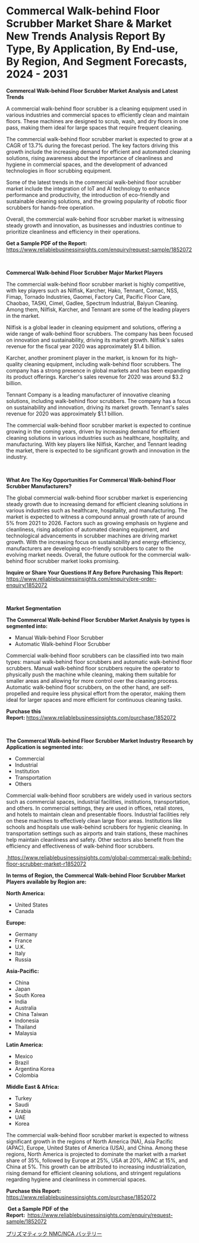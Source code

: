 <p><h1>Commercal Walk-behind Floor Scrubber Market Share & Market New Trends Analysis Report By Type, By Application, By End-use, By Region, And Segment Forecasts, 2024 - 2031</h1></p><p><strong>Commercal Walk-behind Floor Scrubber Market Analysis and Latest Trends</strong></p>
<p><p>A commercial walk-behind floor scrubber is a cleaning equipment used in various industries and commercial spaces to efficiently clean and maintain floors. These machines are designed to scrub, wash, and dry floors in one pass, making them ideal for large spaces that require frequent cleaning.</p><p>The commercial walk-behind floor scrubber market is expected to grow at a CAGR of 13.7% during the forecast period. The key factors driving this growth include the increasing demand for efficient and automated cleaning solutions, rising awareness about the importance of cleanliness and hygiene in commercial spaces, and the development of advanced technologies in floor scrubbing equipment.</p><p>Some of the latest trends in the commercial walk-behind floor scrubber market include the integration of IoT and AI technology to enhance performance and productivity, the introduction of eco-friendly and sustainable cleaning solutions, and the growing popularity of robotic floor scrubbers for hands-free operation.</p><p>Overall, the commercial walk-behind floor scrubber market is witnessing steady growth and innovation, as businesses and industries continue to prioritize cleanliness and efficiency in their operations.</p></p>
<p><strong>Get a Sample PDF of the Report:&nbsp;</strong> <a href="https://www.reliablebusinessinsights.com/enquiry/request-sample/1852072">https://www.reliablebusinessinsights.com/enquiry/request-sample/1852072</a></p>
<p>&nbsp;</p>
<p><strong>Commercal Walk-behind Floor Scrubber Major Market Players</strong></p>
<p><p>The commercial walk-behind floor scrubber market is highly competitive, with key players such as Nilfisk, Karcher, Hako, Tennant, Comac, NSS, Fimap, Tornado Industries, Gaomei, Factory Cat, Pacific Floor Care, Chaobao, TASKI, Cimel, Gadlee, Spectrum Industrial, Baiyun Cleaning. Among them, Nilfisk, Karcher, and Tennant are some of the leading players in the market.</p><p>Nilfisk is a global leader in cleaning equipment and solutions, offering a wide range of walk-behind floor scrubbers. The company has been focused on innovation and sustainability, driving its market growth. Nilfisk's sales revenue for the fiscal year 2020 was approximately $1.4 billion.</p><p>Karcher, another prominent player in the market, is known for its high-quality cleaning equipment, including walk-behind floor scrubbers. The company has a strong presence in global markets and has been expanding its product offerings. Karcher's sales revenue for 2020 was around $3.2 billion.</p><p>Tennant Company is a leading manufacturer of innovative cleaning solutions, including walk-behind floor scrubbers. The company has a focus on sustainability and innovation, driving its market growth. Tennant's sales revenue for 2020 was approximately $1.1 billion.</p><p>The commercial walk-behind floor scrubber market is expected to continue growing in the coming years, driven by increasing demand for efficient cleaning solutions in various industries such as healthcare, hospitality, and manufacturing. With key players like Nilfisk, Karcher, and Tennant leading the market, there is expected to be significant growth and innovation in the industry.</p></p>
<p>&nbsp;</p>
<p><strong>What Are The Key Opportunities For Commercal Walk-behind Floor Scrubber Manufacturers?</strong></p>
<p><p>The global commercial walk-behind floor scrubber market is experiencing steady growth due to increasing demand for efficient cleaning solutions in various industries such as healthcare, hospitality, and manufacturing. The market is expected to witness a compound annual growth rate of around 5% from 2021 to 2026. Factors such as growing emphasis on hygiene and cleanliness, rising adoption of automated cleaning equipment, and technological advancements in scrubber machines are driving market growth. With the increasing focus on sustainability and energy efficiency, manufacturers are developing eco-friendly scrubbers to cater to the evolving market needs. Overall, the future outlook for the commercial walk-behind floor scrubber market looks promising.</p></p>
<p><strong>Inquire or Share Your Questions If Any Before Purchasing This Report:</strong> <a href="https://www.reliablebusinessinsights.com/enquiry/pre-order-enquiry/1852072">https://www.reliablebusinessinsights.com/enquiry/pre-order-enquiry/1852072</a></p>
<p>&nbsp;</p>
<p><strong>Market Segmentation</strong></p>
<p><strong>The Commercal Walk-behind Floor Scrubber Market Analysis by types is segmented into:</strong></p>
<p><ul><li>Manual Walk-behind Floor Scrubber</li><li>Automatic Walk-behind Floor Scrubber</li></ul></p>
<p><p>Commercial walk-behind floor scrubbers can be classified into two main types: manual walk-behind floor scrubbers and automatic walk-behind floor scrubbers. Manual walk-behind floor scrubbers require the operator to physically push the machine while cleaning, making them suitable for smaller areas and allowing for more control over the cleaning process. Automatic walk-behind floor scrubbers, on the other hand, are self-propelled and require less physical effort from the operator, making them ideal for larger spaces and more efficient for continuous cleaning tasks.</p></p>
<p><strong>Purchase this Report:&nbsp;</strong><a href="https://www.reliablebusinessinsights.com/purchase/1852072">https://www.reliablebusinessinsights.com/purchase/1852072</a></p>
<p>&nbsp;</p>
<p><strong>The Commercal Walk-behind Floor Scrubber Market Industry Research by Application is segmented into:</strong></p>
<p><ul><li>Commercial</li><li>Industrial</li><li>Institution</li><li>Transportation</li><li>Others</li></ul></p>
<p><p>Commercial walk-behind floor scrubbers are widely used in various sectors such as commercial spaces, industrial facilities, institutions, transportation, and others. In commercial settings, they are used in offices, retail stores, and hotels to maintain clean and presentable floors. Industrial facilities rely on these machines to effectively clean large floor areas. Institutions like schools and hospitals use walk-behind scrubbers for hygienic cleaning. In transportation settings such as airports and train stations, these machines help maintain cleanliness and safety. Other sectors also benefit from the efficiency and effectiveness of walk-behind floor scrubbers.</p></p>
<p><a href="https://www.reliablebusinessinsights.com/global-commercal-walk-behind-floor-scrubber-market-r1852072">&nbsp;https://www.reliablebusinessinsights.com/global-commercal-walk-behind-floor-scrubber-market-r1852072</a></p>
<p><strong>In terms of Region, the Commercal Walk-behind Floor Scrubber Market Players available by Region are:</strong></p>
<p>
    <p> <strong> North America: </strong>
        <ul>
            <li>United States</li>
            <li>Canada</li>
        </ul>
        </p> 
    <p> <strong> Europe: </strong>
        <ul>
            <li>Germany</li>
            <li>France</li>
            <li>U.K.</li>
            <li>Italy</li>
            <li>Russia</li>
        </ul>
        </p> 
    <p> <strong> Asia-Pacific: </strong>
        <ul>
            <li>China</li>
            <li>Japan</li>
            <li>South Korea</li>
            <li>India</li>
            <li>Australia</li>
            <li>China Taiwan</li>
            <li>Indonesia</li>
            <li>Thailand</li>
            <li>Malaysia</li>
        </ul>
        </p> 
    <p> <strong> Latin America: </strong>
        <ul>
            <li>Mexico</li>
            <li>Brazil</li>
            <li>Argentina Korea</li>
            <li>Colombia</li>
        </ul>
        </p> 
    <p> <strong> Middle East & Africa: </strong>
        <ul>
            <li>Turkey</li>
            <li>Saudi</li>
            <li>Arabia</li>
            <li>UAE</li>
            <li>Korea</li>
        </ul>
    </p>
    </p>
<p><p>The commercial walk-behind floor scrubber market is expected to witness significant growth in the regions of North America (NA), Asia Pacific (APAC), Europe, United States of America (USA), and China. Among these regions, North America is projected to dominate the market with a market share of 35%, followed by Europe at 25%, USA at 20%, APAC at 15%, and China at 5%. This growth can be attributed to increasing industrialization, rising demand for efficient cleaning solutions, and stringent regulations regarding hygiene and cleanliness in commercial spaces.</p></p>
<p><strong>Purchase this Report: </strong><a href="https://www.reliablebusinessinsights.com/purchase/1852072">https://www.reliablebusinessinsights.com/purchase/1852072</a></p>
<p>&nbsp;<strong>Get a Sample PDF of the Report:&nbsp;&nbsp;</strong><a href="https://www.reliablebusinessinsights.com/enquiry/request-sample/1852072">https://www.reliablebusinessinsights.com/enquiry/request-sample/1852072</a></p>
<p><strong></strong></p>
<p><p><a href="https://medium.com/@chloekessler01/%E3%83%97%E3%83%AA%E3%82%BA%E3%83%9E%E3%83%86%E3%82%A3%E3%83%83%E3%82%AFnmc-nca%E3%83%90%E3%83%83%E3%83%86%E3%83%AA%E3%83%BC%E3%81%AE%E5%B8%82%E5%A0%B4%E8%AA%BF%E6%9F%BB%E3%83%AC%E3%83%9D%E3%83%BC%E3%83%88%E3%81%AF-%E3%81%93%E3%81%AE%E5%B8%82%E5%A0%B4%E3%81%AE%E6%9C%80%E6%96%B0%E3%81%AE%E3%83%88%E3%83%AC%E3%83%B3%E3%83%89%E3%81%A8%E6%88%90%E9%95%B7%E6%A9%9F%E4%BC%9A%E3%82%92%E6%98%8E%E3%82%89%E3%81%8B%E3%81%AB%E3%81%97%E3%81%A6%E3%81%84%E3%81%BE%E3%81%99-afb091d2993b">プリズマティック NMC/NCA バッテリー</a></p></p>